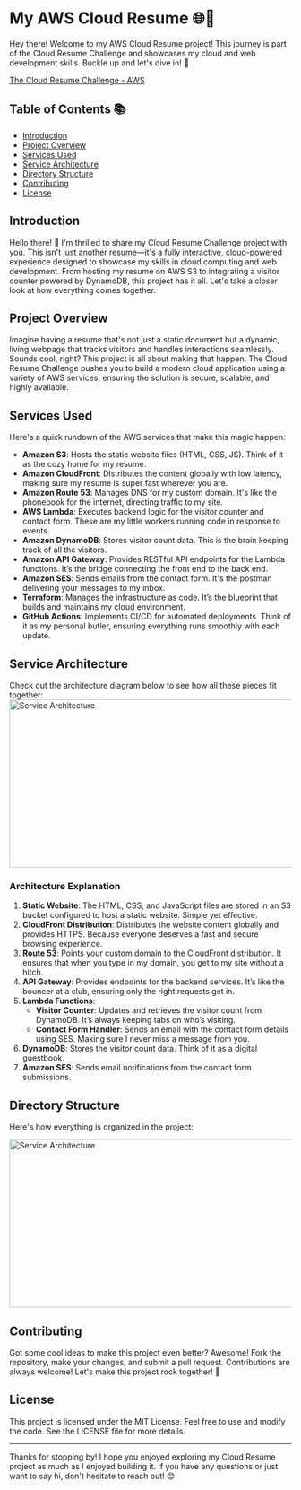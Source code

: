 # My AWS Cloud Resume 🌐📄

Hey there! Welcome to my AWS Cloud Resume project! This journey is part of the Cloud Resume Challenge and showcases my cloud and web development skills. Buckle up and let's dive in! 🚀

[The Cloud Resume Challenge - AWS](https://cloudresumechallenge.dev/docs/the-challenge/aws/)

## Table of Contents 📚

- [Introduction](#introduction)
- [Project Overview](#project-overview)
- [Services Used](#services-used)
- [Service Architecture](#service-architecture)
- [Directory Structure](#directory-structure)
- [Contributing](#contributing)
- [License](#license)

## Introduction

Hello there! 👋 I'm thrilled to share my Cloud Resume Challenge project with you. This isn't just another resume—it's a fully interactive, cloud-powered experience designed to showcase my skills in cloud computing and web development. From hosting my resume on AWS S3 to integrating a visitor counter powered by DynamoDB, this project has it all. Let's take a closer look at how everything comes together.

## Project Overview

Imagine having a resume that's not just a static document but a dynamic, living webpage that tracks visitors and handles interactions seamlessly. Sounds cool, right? This project is all about making that happen. The Cloud Resume Challenge pushes you to build a modern cloud application using a variety of AWS services, ensuring the solution is secure, scalable, and highly available.

## Services Used

Here's a quick rundown of the AWS services that make this magic happen:

- **Amazon S3**: Hosts the static website files (HTML, CSS, JS). Think of it as the cozy home for my resume.
- **Amazon CloudFront**: Distributes the content globally with low latency, making sure my resume is super fast wherever you are.
- **Amazon Route 53**: Manages DNS for my custom domain. It's like the phonebook for the internet, directing traffic to my site.
- **AWS Lambda**: Executes backend logic for the visitor counter and contact form. These are my little workers running code in response to events.
- **Amazon DynamoDB**: Stores visitor count data. This is the brain keeping track of all the visitors.
- **Amazon API Gateway**: Provides RESTful API endpoints for the Lambda functions. It’s the bridge connecting the front end to the back end.
- **Amazon SES**: Sends emails from the contact form. It's the postman delivering your messages to my inbox.
- **Terraform**: Manages the infrastructure as code. It’s the blueprint that builds and maintains my cloud environment.
- **GitHub Actions**: Implements CI/CD for automated deployments. Think of it as my personal butler, ensuring everything runs smoothly with each update.

## Service Architecture

Check out the architecture diagram below to see how all these pieces fit together:
<img src="https://github.com/dadadei/yuan-aws-website/assets/49823349/86e1d7d7-f1ac-4205-aeb3-608c0d3ab66c" alt="Service Architecture" width="600" height="300">


### Architecture Explanation

1. **Static Website**: The HTML, CSS, and JavaScript files are stored in an S3 bucket configured to host a static website. Simple yet effective.
2. **CloudFront Distribution**: Distributes the website content globally and provides HTTPS. Because everyone deserves a fast and secure browsing experience.
3. **Route 53**: Points your custom domain to the CloudFront distribution. It ensures that when you type in my domain, you get to my site without a hitch.
4. **API Gateway**: Provides endpoints for the backend services. It’s like the bouncer at a club, ensuring only the right requests get in.
5. **Lambda Functions**:
    - **Visitor Counter**: Updates and retrieves the visitor count from DynamoDB. It’s always keeping tabs on who’s visiting.
    - **Contact Form Handler**: Sends an email with the contact form details using SES. Making sure I never miss a message from you.
6. **DynamoDB**: Stores the visitor count data. Think of it as a digital guestbook.
7. **Amazon SES**: Sends email notifications from the contact form submissions.

## Directory Structure

Here's how everything is organized in the project:

<img src="https://github.com/dadadei/yuan-aws-website/assets/49823349/ed5896c5-510c-45f6-aed0-4edd19cecdc2" alt="Service Architecture" width="600" height="300">


## Contributing

Got some cool ideas to make this project even better? Awesome! Fork the repository, make your changes, and submit a pull request. Contributions are always welcome! Let's make this project rock together! 🎉

## License

This project is licensed under the MIT License. Feel free to use and modify the code. See the LICENSE file for more details.

---

Thanks for stopping by! I hope you enjoyed exploring my Cloud Resume project as much as I enjoyed building it. If you have any questions or just want to say hi, don't hesitate to reach out! 😊
